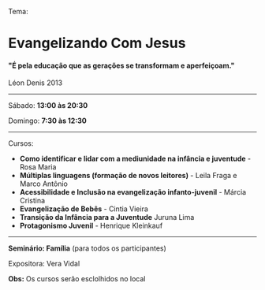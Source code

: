Tema:
# Evangelizando Com Jesus
#### "É pela educação que as gerações se transformam e aperfeiçoam."
Léon Denis 2013

------

Sábado: **13:00 às 20:30**

Domingo: **7:30 às 12:30**

------

Cursos:
- **Como identificar e lidar com a mediunidade na infância e juventude** - Rosa Maria
- **Múltiplas linguagens (formação de novos leitores)** - Leila Fraga e Marco Antônio
- **Acessibilidade e Inclusão na evangelização infanto-juvenil** - Márcia Cristina
- **Evangelização de Bebês** - Cintia Vieira
- **Transição da Infância para a Juventude** Juruna Lima
- **Protagonismo Juvenil** - Henrique Kleinkauf

------

**Seminário: Família** (para todos os participantes)

Expositora: Vera Vidal


**Obs:** Os cursos serão esclolhidos no local

